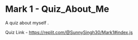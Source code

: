 # Mark 1 - Quiz_About_Me
A quiz about myself . 

Quiz Link - https://replit.com/@SunnySingh30/Mark1#index.js
